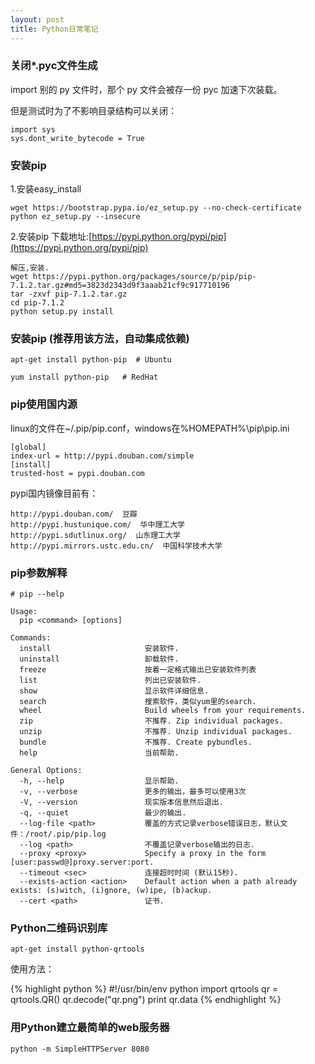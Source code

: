 ```yaml
---
layout: post
title: Python日常笔记
---
```


### 关闭*.pyc文件生成

import 别的 py 文件时，那个 py 文件会被存一份 pyc 加速下次装载。

但是测试时为了不影响目录结构可以关闭：

	import sys
	sys.dont_write_bytecode = True

### 安装pip ###

1.安装easy_install

    wget https://bootstrap.pypa.io/ez_setup.py --no-check-certificate
    python ez_setup.py --insecure
    
2.安装pip 下载地址:[https://pypi.python.org/pypi/pip](https://pypi.python.org/pypi/pip)

    解压,安装.
    wget https://pypi.python.org/packages/source/p/pip/pip-7.1.2.tar.gz#md5=3823d2343d9f3aaab21cf9c917710196
    tar -zxvf pip-7.1.2.tar.gz 
    cd pip-7.1.2
    python setup.py install

### 安装pip (推荐用该方法，自动集成依赖) ###

	apt-get install python-pip  # Ubuntu
    
    yum install python-pip   # RedHat

### pip使用国内源

linux的文件在~/.pip/pip.conf，windows在%HOMEPATH%\pip\pip.ini

    [global]
    index-url = http://pypi.douban.com/simple
    [install]
    trusted-host = pypi.douban.com

pypi国内镜像目前有：
 
	http://pypi.douban.com/  豆瓣
	http://pypi.hustunique.com/  华中理工大学
	http://pypi.sdutlinux.org/  山东理工大学
	http://pypi.mirrors.ustc.edu.cn/  中国科学技术大学

### pip参数解释

	# pip --help
	
	Usage:
	  pip <command> [options]
	
	Commands:
	  install                     安装软件.
	  uninstall                   卸载软件.
	  freeze                      按着一定格式输出已安装软件列表
	  list                        列出已安装软件.
	  show                        显示软件详细信息.
	  search                      搜索软件，类似yum里的search.
	  wheel                       Build wheels from your requirements.
	  zip                         不推荐. Zip individual packages.
	  unzip                       不推荐. Unzip individual packages.
	  bundle                      不推荐. Create pybundles.
	  help                        当前帮助.
	
	General Options:
	  -h, --help                  显示帮助.
	  -v, --verbose               更多的输出，最多可以使用3次
	  -V, --version               现实版本信息然后退出.
	  -q, --quiet                 最少的输出.
	  --log-file <path>           覆盖的方式记录verbose错误日志，默认文件：/root/.pip/pip.log
	  --log <path>                不覆盖记录verbose输出的日志.
	  --proxy <proxy>             Specify a proxy in the form [user:passwd@]proxy.server:port.
	  --timeout <sec>             连接超时时间 (默认15秒).
	  --exists-action <action>    Default action when a path already exists: (s)witch, (i)gnore, (w)ipe, (b)ackup.
	  --cert <path>               证书.

### Python二维码识别库 ###

    apt-get install python-qrtools

使用方法：

{% highlight python %}
#!/usr/bin/env python
import qrtools
qr = qrtools.QR()
qr.decode("qr.png")
print qr.data
{% endhighlight %}


### 用Python建立最简单的web服务器 ###

    python -m SimpleHTTPServer 8080

